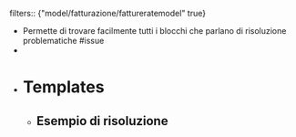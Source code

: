 filters:: {"model/fatturazione/fattureratemodel" true}

- Permette di trovare facilmente tutti i blocchi che parlano di risoluzione problematiche #issue
-
- # Templates
	- ## Esempio di risoluzione